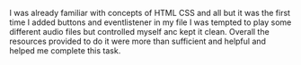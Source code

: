 I was already familiar with concepts of HTML CSS and all but it was the first time I added buttons and eventlistener in my file
I was tempted to play some different audio files but controlled myself anc kept it clean.
Overall the resources provided to do it were more than sufficient and helpful and helped me complete this task.
